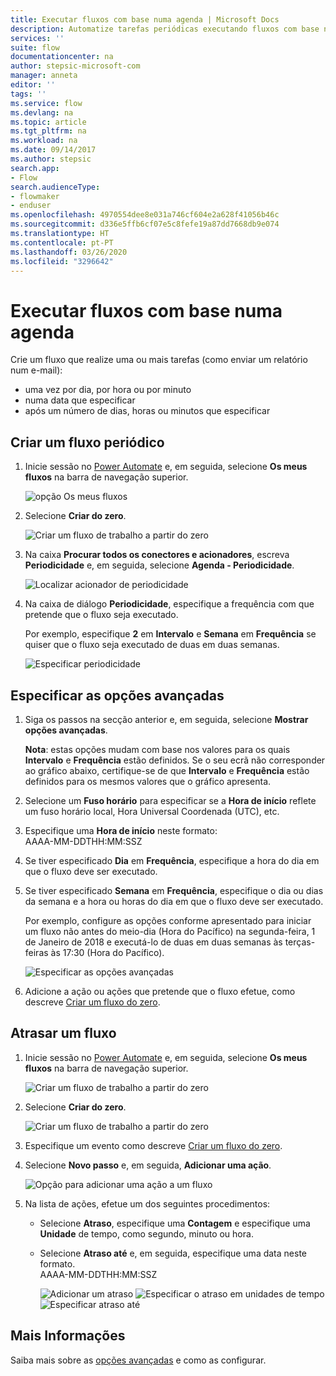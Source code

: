 ```yaml
---
title: Executar fluxos com base numa agenda | Microsoft Docs
description: Automatize tarefas periódicas executando fluxos com base numa agenda, tal como diariamente ou de hora a hora.
services: ''
suite: flow
documentationcenter: na
author: stepsic-microsoft-com
manager: anneta
editor: ''
tags: ''
ms.service: flow
ms.devlang: na
ms.topic: article
ms.tgt_pltfrm: na
ms.workload: na
ms.date: 09/14/2017
ms.author: stepsic
search.app:
- Flow
search.audienceType:
- flowmaker
- enduser
ms.openlocfilehash: 4970554dee8e031a746cf604e2a628f41056b46c
ms.sourcegitcommit: d336e5ffb6cf07e5c8fefe19a87dd7668db9e074
ms.translationtype: HT
ms.contentlocale: pt-PT
ms.lasthandoff: 03/26/2020
ms.locfileid: "3296642"
---
```

# <a name="run-flows-on-a-schedule"></a>Executar fluxos com base numa agenda

Crie um fluxo que realize uma ou mais tarefas (como enviar um relatório num e-mail):

* uma vez por dia, por hora ou por minuto
* numa data que especificar
* após um número de dias, horas ou minutos que especificar

## <a name="create-a-recurring-flow"></a>Criar um fluxo periódico
1. Inicie sessão no [Power Automate](https://flow.microsoft.com) e, em seguida, selecione **Os meus fluxos** na barra de navegação superior.
   
    ![opção Os meus fluxos](./media/run-scheduled-tasks/create-flow.png)
2. Selecione **Criar do zero**.
   
    ![Criar um fluxo de trabalho a partir do zero](./media/run-scheduled-tasks/create-from-blank.png)
3. Na caixa **Procurar todos os conectores e acionadores**, escreva **Periodicidade** e, em seguida, selecione **Agenda - Periodicidade**.
   
    ![Localizar acionador de periodicidade](./media/run-scheduled-tasks/select-recurrence.png)
4. Na caixa de diálogo **Periodicidade**, especifique a frequência com que pretende que o fluxo seja executado.
   
    Por exemplo, especifique **2** em **Intervalo** e **Semana** em **Frequência** se quiser que o fluxo seja executado de duas em duas semanas.
   
    ![Especificar periodicidade](./media/run-scheduled-tasks/specify-recurrence.png)

## <a name="specify-advanced-options"></a>Especificar as opções avançadas
1. Siga os passos na secção anterior e, em seguida, selecione **Mostrar opções avançadas**.
   
    **Nota**: estas opções mudam com base nos valores para os quais **Intervalo** e **Frequência** estão definidos. Se o seu ecrã não corresponder ao gráfico abaixo, certifique-se de que **Intervalo** e **Frequência** estão definidos para os mesmos valores que o gráfico apresenta.
2. Selecione um **Fuso horário** para especificar se a **Hora de início** reflete um fuso horário local, Hora Universal Coordenada (UTC), etc.
3. Especifique uma **Hora de início** neste formato:
   <br>AAAA-MM-DDTHH:MM:SSZ
4. Se tiver especificado **Dia** em **Frequência**, especifique a hora do dia em que o fluxo deve ser executado.
5. Se tiver especificado **Semana** em **Frequência**, especifique o dia ou dias da semana e a hora ou horas do dia em que o fluxo deve ser executado.
   
    Por exemplo, configure as opções conforme apresentado para iniciar um fluxo não antes do meio-dia (Hora do Pacífico) na segunda-feira, 1 de Janeiro de 2018 e executá-lo de duas em duas semanas às terças-feiras às 17:30 (Hora do Pacífico).
   
    ![Especificar as opções avançadas](./media/run-scheduled-tasks/advanced-options.png)
6. Adicione a ação ou ações que pretende que o fluxo efetue, como descreve [Criar um fluxo do zero](get-started-logic-flow.md).

## <a name="delay-a-flow"></a>Atrasar um fluxo
1. Inicie sessão no [Power Automate](https://flow.microsoft.com) e, em seguida, selecione **Os meus fluxos** na barra de navegação superior.
   
    ![Criar um fluxo de trabalho a partir do zero](./media/run-scheduled-tasks/create-flow.png)
2. Selecione **Criar do zero**.
   
    ![Criar um fluxo de trabalho a partir do zero](./media/run-scheduled-tasks/create-from-blank.png)
3. Especifique um evento como descreve [Criar um fluxo do zero](get-started-logic-flow.md).
4. Selecione **Novo passo** e, em seguida, **Adicionar uma ação**.
   
    ![Opção para adicionar uma ação a um fluxo](./media/run-scheduled-tasks/add-action.png)
5. Na lista de ações, efetue um dos seguintes procedimentos:
   
   * Selecione **Atraso**, especifique uma **Contagem** e especifique uma **Unidade** de tempo, como segundo, minuto ou hora.
   * Selecione **Atraso até** e, em seguida, especifique uma data neste formato.<br>AAAA-MM-DDTHH:MM:SSZ
     
     ![Adicionar um atraso](./media/run-scheduled-tasks/add-delay.png)
     ![Especificar o atraso em unidades de tempo](./media/run-scheduled-tasks/delay.png)
     ![Especificar atraso até](./media/run-scheduled-tasks/delay-until.png)

## <a name="learn-more"></a>Mais Informações

Saiba mais sobre as [opções avançadas](https://docs.microsoft.com/azure/connectors/connectors-native-recurrence) e como as configurar.

